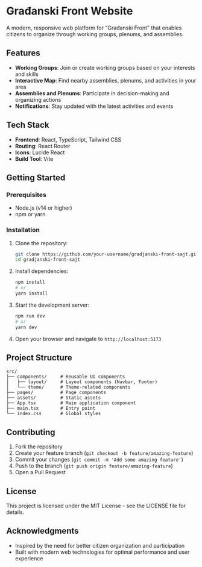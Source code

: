 # Građanski Front Website

A modern, responsive web platform for "Građanski Front" that enables citizens to organize through working groups, plenums, and assemblies.

## Features

- **Working Groups**: Join or create working groups based on your interests and skills
- **Interactive Map**: Find nearby assemblies, plenums, and activities in your area
- **Assemblies and Plenums**: Participate in decision-making and organizing actions
- **Notifications**: Stay updated with the latest activities and events

## Tech Stack

- **Frontend**: React, TypeScript, Tailwind CSS
- **Routing**: React Router
- **Icons**: Lucide React
- **Build Tool**: Vite

## Getting Started

### Prerequisites

- Node.js (v14 or higher)
- npm or yarn

### Installation

1. Clone the repository:
   ```bash
   git clone https://github.com/your-username/gradjanski-front-sajt.git
   cd gradjanski-front-sajt
   ```

2. Install dependencies:
   ```bash
   npm install
   # or
   yarn install
   ```

3. Start the development server:
   ```bash
   npm run dev
   # or
   yarn dev
   ```

4. Open your browser and navigate to `http://localhost:5173`

## Project Structure

```
src/
├── components/     # Reusable UI components
│   ├── layout/     # Layout components (Navbar, Footer)
│   └── theme/      # Theme-related components
├── pages/          # Page components
├── assets/         # Static assets
├── App.tsx         # Main application component
├── main.tsx        # Entry point
└── index.css       # Global styles
```

## Contributing

1. Fork the repository
2. Create your feature branch (`git checkout -b feature/amazing-feature`)
3. Commit your changes (`git commit -m 'Add some amazing feature'`)
4. Push to the branch (`git push origin feature/amazing-feature`)
5. Open a Pull Request

## License

This project is licensed under the MIT License - see the LICENSE file for details.

## Acknowledgments

- Inspired by the need for better citizen organization and participation
- Built with modern web technologies for optimal performance and user experience
